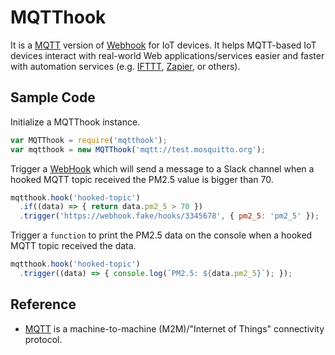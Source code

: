 # MQTThook
It is a [MQTT][mqtt] version of [Webhook][webhook] for IoT devices. It helps MQTT-based IoT devices interact with real-world Web applications/services easier and faster with automation services (e.g. [IFTTT][ifttt], [Zapier][zapier], or others).

## Sample Code
Initialize a MQTThook instance.
```js
var MQTThook = require('mqtthook');
var mqtthook = new MQTThook('mqtt://test.mosquitto.org');
```

Trigger a [WebHook][webhook] which will send a message to a Slack channel when a hooked MQTT topic received the PM2.5 value is bigger than 70.
```js
mqtthook.hook('hooked-topic')
  .if((data) => { return data.pm2_5 > 70 })
  .trigger('https://webhook.fake/hooks/3345678', { pm2_5: 'pm2_5' });
```

Trigger a `function` to print the PM2.5 data on the console when a hooked MQTT topic received the data.
```js
mqtthook.hook('hooked-topic')
  .trigger((data) => { console.log(`PM2.5: ${data.pm2_5}`); });
```

## Reference
- [MQTT][mqtt] is a machine-to-machine (M2M)/"Internet of Things" connectivity protocol.

[webhook]: https://en.wikipedia.org/wiki/Webhook
[mqtt]: http://mqtt.org
[ifttt]: https://ifttt.com
[zapier]: https://zapier.com
[google-sheets]: https://www.google.com/intl/en/sheets/about/
